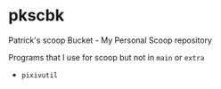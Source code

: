 # pkscbk
Patrick's scoop Bucket - My Personal Scoop repository

Programs that I use for scoop but not in `main` or `extra`
- `pixivutil`
